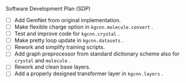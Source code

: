 Software Development Plan (SDP)

* [ ] Add GemNet from original implementation.
* [ ] Make flexible charge option in ``kgcnn.molecule.convert`` .
* [ ] Test and improve code for ``kgcnn.crystal`` . 
* [ ] Make pretty loop update in `kgcnn.datasets` .
* [ ] Rework and simplify training scripts.
* [ ] Add graph preprocessor from standard dictionary scheme also for ``crystal`` and `molecule` .
* [ ] Rework and clean base layers.
* [ ] Add a properly designed transformer layer in ``kgcnn.layers`` .
